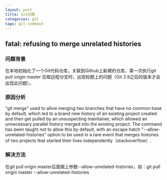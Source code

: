 ```yaml
---
layout: post
title: Git问题
categories: git
tags: git-command
---
```


## fatal: refusing to merge unrelated histories

### 问题背景

在本地初始化了一个Git代码仓库，关联到Github上新建的仓库，第一次执行git pull origin master 拉取远程分支时，出现标题上的问题（Git 2.9之后的版本才会出现此问题）。

### 原因分析

"git merge" used to allow merging two branches that have no common base by default, which led to a brand new history of an existing project created and then get pulled by an unsuspecting maintainer, which allowed an unnecessary parallel history merged into the existing project. The command has been taught not to allow this by default, with an escape hatch "--allow-unrelated-histories" option to be used in a rare event that merges histories of two projects that started their lives independently（stackoverflow）.

### 解决方法

在git pull origin master后面跟上参数--allow-unrelated-histories，如：git pull origin master --allow-unrelated-histories
